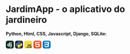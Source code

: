 # JardimApp - o aplicativo do jardineiro

**Python, Html, CSS, Javascript, Django, SQLite:**

<img src="imagens/Django.svg" alt="Logo Python Dark" width="25px"> <img src="imagens/Python-Dark.svg" alt="Logo Python Dark" width="25px"> <img src="imagens/JavaScript.svg" alt="Logo Python Dark" width="25px"> <img src="imagens/HTML.svg" alt="Logo Python Dark" width="25px"> <img src="imagens/CSS.svg" alt="Logo Python Dark" width="25px">


